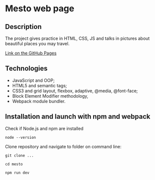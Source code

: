 # Mesto web page

## Description

The project gives practice in HTML, CSS, JS and talks in pictures about beautiful places you may travel.

[Link on the GitHub Pages](https://timurgain.github.io/mesto/)

## Technologies

- JavaScript and OOP;
- HTML5 and semantic tags;
- CSS3 and grid layout, flexbox, adaptive, @media, @font-face;
- Block Element Modifier methodology,
- Webpack module bundler.

## Installation and launch with npm and webpack

Check if Node.js and npm are installed
```
node --version
```

Clone repository and navigate to folder on command line:
```
git clone ...
```

```
cd mesto
```

```
npm run dev
```
